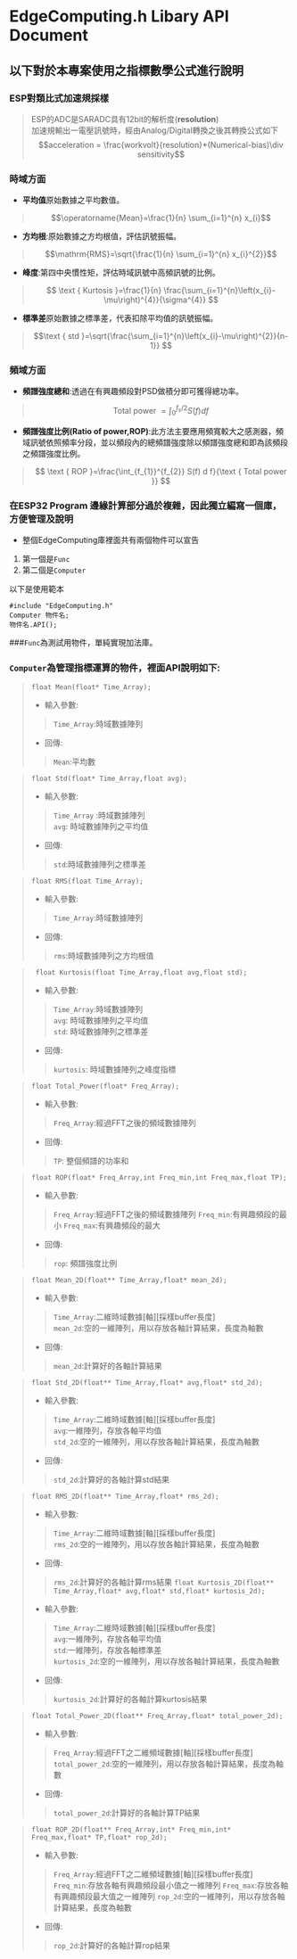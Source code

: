 # EdgeComputing.h Libary API Document 
## 以下對於本專案使用之指標數學公式進行說明
### ESP對類比式加速規採樣
> ESP的ADC是SARADC具有12bit的解析度(**resolution**)  
> 加速規輸出一電壓訊號時，經由Analog/Digital轉換之後其轉換公式如下  
> $$acceleration = \frac{workvolt}{resolution}*(Numerical-bias)\div sensitivity$$
### 時域方面
* **平均值**原始數據之平均數值。
>$$\operatorname{Mean}=\frac{1}{n} \sum_{i=1}^{n} x_{i}$$
* **方均根**:原始數據之方均根值，評估訊號振幅。


>$$\mathrm{RMS}=\sqrt{\frac{1}{n} \sum_{i=1}^{n} x_{i}^{2}}$$

* **峰度**:第四中央慣性矩，評估時域訊號中高頻訊號的比例。
>$$ \text { Kurtosis }=\frac{1}{n} \frac{\sum_{i=1}^{n}\left(x_{i}-\mu\right)^{4}}{\sigma^{4}} $$

* **標準差**原始數據之標準差，代表扣除平均值的訊號振幅。
>$$\text { std }=\sqrt{\frac{\sum_{i=1}^{n}\left(x_{i}-\mu\right)^{2}}{n-1}} $$
### 頻域方面
* **頻譜強度總和**:透過在有興趣頻段對PSD做積分即可獲得總功率。
>$$ \text { Total power }=\int_{0}^{f_{s} / 2} S(f) d f $$
* **頻譜強度比例(Ratio of power,ROP)**:此方法主要應用頻寬較大之感測器，頻域訊號依照頻率分段，並以頻段內的總頻譜強度除以頻譜強度總和即為該頻段之頻譜強度比例。
>$$ \text { ROP }=\frac{\int_{f_{1}}^{f_{2}} S(f) d f}{\text { Total power }} $$

### 在ESP32 Program 邊緣計算部分過於複雜，因此獨立編寫一個庫，方便管理及說明
* 整個EdgeComputing庫裡面共有兩個物件可以宣告
1. 第一個是```Func```
2. 第二個是```Computer```

以下是使用範本

```
#include "EdgeComputing.h"
Computer 物件名;
物件名.API();
```
###```Func```為測試用物件，單純實現加法庫。

### ```Computer```為管理指標運算的物件，裡面API說明如下:
> ```float Mean(float* Time_Array);```
> * 輸入參數: 
>>```Time_Array```:時域數據陣列
> * 回傳:
>>```Mean```:平均數

> ```float Std(float* Time_Array,float avg);```
> * 輸入參數: 
>>```Time_Array``` :時域數據陣列  
>>```avg```: 時域數據陣列之平均值
> * 回傳:
>> ```std```:時域數據陣列之標準差

> ```float RMS(float Time_Array);```
> * 輸入參數:
>>```Time_Array```:時域數據陣列
> * 回傳:
>> ```rms```:時域數據陣列之方均根值

> ``` float Kurtosis(float Time_Array,float avg,float std);```
> * 輸入參數:
>> ```Time_Array```:時域數據陣列  
>> ```avg```: 時域數據陣列之平均值  
>> ```std```: 時域數據陣列之標準差
> * 回傳:
>> ```kurtosis```: 時域數據陣列之峰度指標

> ```float Total_Power(float* Freq_Array);```
> * 輸入參數:
>> ```Freq_Array```:經過FFT之後的頻域數據陣列
> * 回傳:
>> ```TP```: 整個頻譜的功率和

> ```float ROP(float* Freq_Array,int Freq_min,int Freq_max,float TP);```
> * 輸入參數:
>> ```Freq_Array```:經過FFT之後的頻域數據陣列
>> ```Freq_min```:有興趣頻段的最小
>> ```Freq_max```:有興趣頻段的最大
> * 回傳:
>> ```rop```: 頻譜強度比例

> ```float Mean_2D(float** Time_Array,float* mean_2d);```
> * 輸入參數:
>> ```Time_Array```:二維時域數據[軸][採樣buffer長度]  
>> ```mean_2d```:空的一維陣列，用以存放各軸計算結果，長度為軸數
> * 回傳:
>> ```mean_2d```:計算好的各軸計算結果

> ```float Std_2D(float** Time_Array,float* avg,float* std_2d);```
> * 輸入參數:
>> ```Time_Array```:二維時域數據[軸][採樣buffer長度]  
>> ```avg```:一維陣列，存放各軸平均值  
>> ```std_2d```:空的一維陣列，用以存放各軸計算結果，長度為軸數
> * 回傳:
>> ```std_2d```:計算好的各軸計算std結果

> ```float RMS_2D(float** Time_Array,float* rms_2d);```
> * 輸入參數:
>> ```Time_Array```:二維時域數據[軸][採樣buffer長度]  
>> ```rms_2d```:空的一維陣列，用以存放各軸計算結果，長度為軸數
> * 回傳:
>> ```rms_2d```:計算好的各軸計算rms結果
> ```float Kurtosis_2D(float** Time_Array,float* avg,float* std,float* kurtosis_2d);```
> * 輸入參數:
>> ```Time_Array```:二維時域數據[軸][採樣buffer長度]  
>> ```avg```:一維陣列，存放各軸平均值  
>> ```std```:一維陣列，存放各軸標準差  
>> ```kurtosis_2d```:空的一維陣列，用以存放各軸計算結果，長度為軸數
> * 回傳:
>> ```kurtosis_2d```:計算好的各軸計算kurtosis結果

> ```float Total_Power_2D(float** Freq_Array,float* total_power_2d);```
> * 輸入參數:
>>```Freq_Array```:經過FFT之二維頻域數據[軸][採樣buffer長度]  
>>```total_power_2d```:空的一維陣列，用以存放各軸計算結果，長度為軸數
> * 回傳:
>>```total_power_2d```:計算好的各軸計算TP結果

> ```float ROP_2D(float** Freq_Array,int* Freq_min,int* Freq_max,float* TP,float* rop_2d);```
> * 輸入參數:
>>```Freq_Array```:經過FFT之二維頻域數據[軸][採樣buffer長度]  
>>```Freq_min```:存放各軸有興趣頻段最小值之一維陣列 
>>```Freq_max```:存放各軸有興趣頻段最大值之一維陣列 
>>```rop_2d```:空的一維陣列，用以存放各軸計算結果，長度為軸數
> * 回傳:
>>```rop_2d```:計算好的各軸計算rop結果
